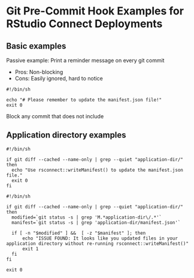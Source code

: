 # Git Pre-Commit Hook Examples for RStudio Connect Deployments


## Basic examples

Passive example: Print a reminder message on every git commit

- Pros: Non-blocking
- Cons: Easily ignored, hard to notice

```
#!/bin/sh

echo "# Please remember to update the manifest.json file!"
exit 0
```

Block any commit that does not include 

## Application directory examples

```
#!/bin/sh

if git diff --cached --name-only | grep --quiet "application-dir/"
then
  echo "Use rsconnect::writeManifest() to update the manifest.json file."
  exit 0
fi
```

```
#!/bin/sh

if git diff --cached --name-only | grep --quiet "application-dir/"
then
  modified=`git status -s | grep 'M.*application-dir\/.*'`
  manifest=`git status -s | grep 'application-dir/manifest.json'`

  if [ -n "$modified" ] &&  [ -z "$manifest" ]; then
      echo "ISSUE FOUND: It looks like you updated files in your application directory without re-running rsconnect::writeManifest()"
      exit 1
  fi
fi

exit 0
```
